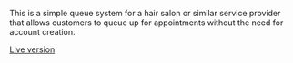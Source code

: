 This is a simple queue system for a hair salon or similar service provider that allows customers to queue up for appointments without the need for account creation.

[Live version](https://nameless-plains-37869.herokuapp.com/)